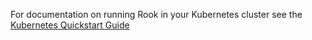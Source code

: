 For documentation on running Rook in your Kubernetes cluster see the [Kubernetes Quickstart Guide](/Documentation/quickstart.md)